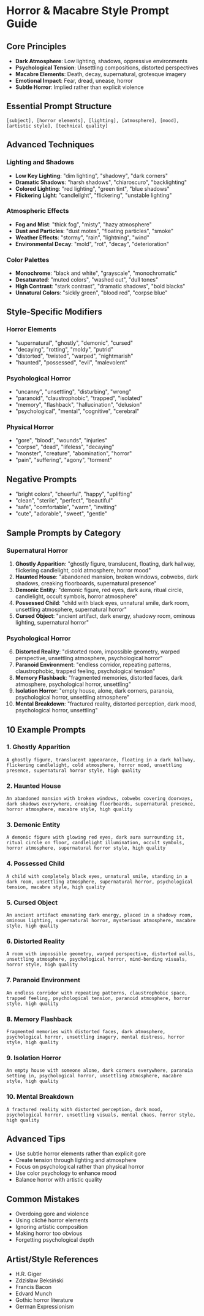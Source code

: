 # Horror & Macabre Style Prompt Guide

## Core Principles

- **Dark Atmosphere**: Low lighting, shadows, oppressive environments
- **Psychological Tension**: Unsettling compositions, distorted perspectives
- **Macabre Elements**: Death, decay, supernatural, grotesque imagery
- **Emotional Impact**: Fear, dread, unease, horror
- **Subtle Horror**: Implied rather than explicit violence

## Essential Prompt Structure

```
[subject], [horror elements], [lighting], [atmosphere], [mood], [artistic style], [technical quality]
```

## Advanced Techniques

### Lighting and Shadows

- **Low Key Lighting**: "dim lighting", "shadowy", "dark corners"
- **Dramatic Shadows**: "harsh shadows", "chiaroscuro", "backlighting"
- **Colored Lighting**: "red lighting", "green tint", "blue shadows"
- **Flickering Light**: "candlelight", "flickering", "unstable lighting"

### Atmospheric Effects

- **Fog and Mist**: "thick fog", "misty", "hazy atmosphere"
- **Dust and Particles**: "dust motes", "floating particles", "smoke"
- **Weather Effects**: "stormy", "rain", "lightning", "wind"
- **Environmental Decay**: "mold", "rot", "decay", "deterioration"

### Color Palettes

- **Monochrome**: "black and white", "grayscale", "monochromatic"
- **Desaturated**: "muted colors", "washed out", "dull tones"
- **High Contrast**: "stark contrast", "dramatic shadows", "bold blacks"
- **Unnatural Colors**: "sickly green", "blood red", "corpse blue"

## Style-Specific Modifiers

### Horror Elements

- "supernatural", "ghostly", "demonic", "cursed"
- "decaying", "rotting", "moldy", "putrid"
- "distorted", "twisted", "warped", "nightmarish"
- "haunted", "possessed", "evil", "malevolent"

### Psychological Horror

- "uncanny", "unsettling", "disturbing", "wrong"
- "paranoid", "claustrophobic", "trapped", "isolated"
- "memory", "flashback", "hallucination", "delusion"
- "psychological", "mental", "cognitive", "cerebral"

### Physical Horror

- "gore", "blood", "wounds", "injuries"
- "corpse", "dead", "lifeless", "decaying"
- "monster", "creature", "abomination", "horror"
- "pain", "suffering", "agony", "torment"

## Negative Prompts

- "bright colors", "cheerful", "happy", "uplifting"
- "clean", "sterile", "perfect", "beautiful"
- "safe", "comfortable", "warm", "inviting"
- "cute", "adorable", "sweet", "gentle"

## Sample Prompts by Category

### Supernatural Horror

1. **Ghostly Apparition**: "ghostly figure, translucent, floating, dark hallway, flickering candlelight, cold atmosphere, horror mood"
2. **Haunted House**: "abandoned mansion, broken windows, cobwebs, dark shadows, creaking floorboards, supernatural presence"
3. **Demonic Entity**: "demonic figure, red eyes, dark aura, ritual circle, candlelight, occult symbols, horror atmosphere"
4. **Possessed Child**: "child with black eyes, unnatural smile, dark room, unsettling atmosphere, supernatural horror"
5. **Cursed Object**: "ancient artifact, dark energy, shadowy room, ominous lighting, supernatural horror"

### Psychological Horror

6. **Distorted Reality**: "distorted room, impossible geometry, warped perspective, unsettling atmosphere, psychological horror"
7. **Paranoid Environment**: "endless corridor, repeating patterns, claustrophobic, trapped feeling, psychological tension"
8. **Memory Flashback**: "fragmented memories, distorted faces, dark atmosphere, psychological horror, unsettling"
9. **Isolation Horror**: "empty house, alone, dark corners, paranoia, psychological horror, unsettling atmosphere"
10. **Mental Breakdown**: "fractured reality, distorted perception, dark mood, psychological horror, unsettling"

## 10 Example Prompts

### 1. Ghostly Apparition

```
A ghostly figure, translucent appearance, floating in a dark hallway, flickering candlelight, cold atmosphere, horror mood, unsettling presence, supernatural horror style, high quality
```

### 2. Haunted House

```
An abandoned mansion with broken windows, cobwebs covering doorways, dark shadows everywhere, creaking floorboards, supernatural presence, horror atmosphere, macabre style, high quality
```

### 3. Demonic Entity

```
A demonic figure with glowing red eyes, dark aura surrounding it, ritual circle on floor, candlelight illumination, occult symbols, horror atmosphere, supernatural horror style, high quality
```

### 4. Possessed Child

```
A child with completely black eyes, unnatural smile, standing in a dark room, unsettling atmosphere, supernatural horror, psychological tension, macabre style, high quality
```

### 5. Cursed Object

```
An ancient artifact emanating dark energy, placed in a shadowy room, ominous lighting, supernatural horror, mysterious atmosphere, macabre style, high quality
```

### 6. Distorted Reality

```
A room with impossible geometry, warped perspective, distorted walls, unsettling atmosphere, psychological horror, mind-bending visuals, horror style, high quality
```

### 7. Paranoid Environment

```
An endless corridor with repeating patterns, claustrophobic space, trapped feeling, psychological tension, paranoid atmosphere, horror style, high quality
```

### 8. Memory Flashback

```
Fragmented memories with distorted faces, dark atmosphere, psychological horror, unsettling imagery, mental distress, horror style, high quality
```

### 9. Isolation Horror

```
An empty house with someone alone, dark corners everywhere, paranoia setting in, psychological horror, unsettling atmosphere, macabre style, high quality
```

### 10. Mental Breakdown

```
A fractured reality with distorted perception, dark mood, psychological horror, unsettling visuals, mental chaos, horror style, high quality
```

## Advanced Tips

- Use subtle horror elements rather than explicit gore
- Create tension through lighting and atmosphere
- Focus on psychological rather than physical horror
- Use color psychology to enhance mood
- Balance horror with artistic quality

## Common Mistakes

- Overdoing gore and violence
- Using cliché horror elements
- Ignoring artistic composition
- Making horror too obvious
- Forgetting psychological depth

## Artist/Style References

- H.R. Giger
- Zdzisław Beksiński
- Francis Bacon
- Edvard Munch
- Gothic horror literature
- German Expressionism
